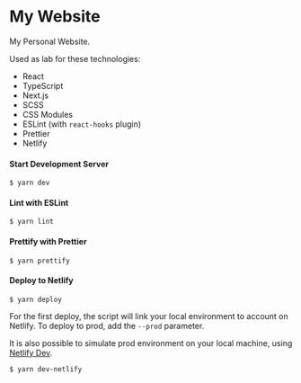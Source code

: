 # My Website

My Personal Website.

Used as lab for these technologies:

- React
- TypeScript
- Next.js
- SCSS
- CSS Modules
- ESLint (with `react-hooks` plugin)
- Prettier
- Netlify

#### Start Development Server

```
$ yarn dev
```

#### Lint with ESLint

```
$ yarn lint
```

#### Prettify with Prettier

```
$ yarn prettify
```

#### Deploy to Netlify

```
$ yarn deploy
```

For the first deploy, the script will link your local environment to account on Netlify.
To deploy to prod, add the `--prod` parameter.

It is also possible to simulate prod environment on your local machine, using [Netlify Dev](https://www.netlify.com/products/dev/).

```
$ yarn dev-netlify
```
